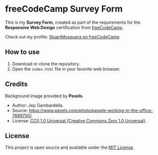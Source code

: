 # freeCodeCamp Survey Form
This is my **Survey Form**, created as part of the requirements for the **Responsive Web Design** certification from [freeCodeCamp](https://www.freecodecamp.org/).

Check out my profile: [StuartMosquera on freeCodeCamp](https://www.freecodecamp.org/StuartMosquera).

## How to use
1. Download or clone the repository.
2. Open the ``index.html`` file in your favorite web browser.

## Credits
Background image provided by **Pexels**.
- Author: Jep Gambardella.
- Source: https://www.pexels.com/photo/people-working-in-the-office-7689750/.
- License: [CC0 1.0 Universal (Creative Commons Zero 1.0 Universal)](https://creativecommons.org/publicdomain/zero/1.0/).

## License
This project is open source and available under the [MIT License](./LICENSE).
